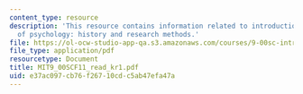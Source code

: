 ```yaml
---
content_type: resource
description: 'This resource contains information related to introduction to the science
  of psychology: history and research methods.'
file: https://ol-ocw-studio-app-qa.s3.amazonaws.com/courses/9-00sc-introduction-to-psychology-fall-2011/e37ac097cb76f26710cdc5ab47efa47a_MIT9_00SCF11_read_kr1.pdf
file_type: application/pdf
resourcetype: Document
title: MIT9_00SCF11_read_kr1.pdf
uid: e37ac097-cb76-f267-10cd-c5ab47efa47a
---
```

